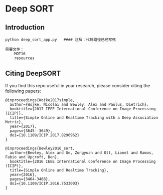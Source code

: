 # Deep SORT

## Introduction
	python deep_sort_app.py   #### 注解：代码路径已经写死

	需要文件：
		MOT16
		resources

## Citing DeepSORT

If you find this repo useful in your research, please consider citing the following papers:

    @inproceedings{Wojke2017simple,
      author={Wojke, Nicolai and Bewley, Alex and Paulus, Dietrich},
      booktitle={2017 IEEE International Conference on Image Processing (ICIP)},
      title={Simple Online and Realtime Tracking with a Deep Association Metric},
      year={2017},
      pages={3645--3649},
      doi={10.1109/ICIP.2017.8296962}
    }

    @inproceedings{Bewley2016_sort,
      author={Bewley, Alex and Ge, Zongyuan and Ott, Lionel and Ramos, Fabio and Upcroft, Ben},
      booktitle={2016 IEEE International Conference on Image Processing (ICIP)},
      title={Simple Online and Realtime Tracking},
      year={2016},
      pages={3464-3468},
      doi={10.1109/ICIP.2016.7533003}
    }
